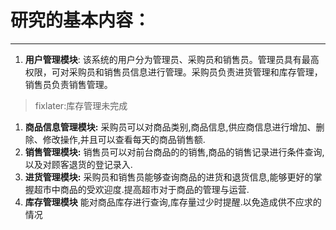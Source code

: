 # 研究的基本内容：

---



1. **用户管理模块**:
   该系统的用户分为管理员、采购员和销售员。管理员具有最高权限，可对采购员和销售员信息进行管理。采购员负责进货管理和库存管理，销售员负责销售管理。

> fixlater:库存管理未完成

1. **商品信息管理模块:**
   采购员可以对商品类别,商品信息,供应商信息进行增加、删除、修改操作,并且可以查看每天的商品销售额.
2. **销售管理模块:**
   销售员可以对前台商品的的销售,商品的销售记录进行条件查询,以及对顾客退货的登记录入.
3. **进货管理模块:**
   采购员和销售员能够查询商品的进货和退货信息,能够更好的掌握超市中商品的受欢迎度.提高超市对于商品的管理与运营.
4. **库存管理模块**
   能对商品库存进行查询,库存量过少时提醒.以免造成供不应求的情况